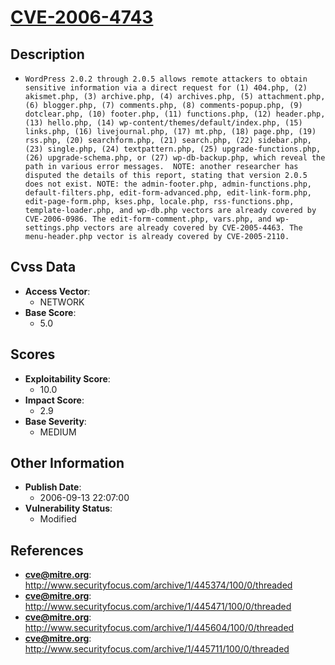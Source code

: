 
# [CVE-2006-4743](http://www.securityfocus.com/archive/1/445374/100/0/threaded)

## Description

- `WordPress 2.0.2 through 2.0.5 allows remote attackers to obtain sensitive information via a direct request for (1) 404.php, (2) akismet.php, (3) archive.php, (4) archives.php, (5) attachment.php, (6) blogger.php, (7) comments.php, (8) comments-popup.php, (9) dotclear.php, (10) footer.php, (11) functions.php, (12) header.php, (13) hello.php, (14) wp-content/themes/default/index.php, (15) links.php, (16) livejournal.php, (17) mt.php, (18) page.php, (19) rss.php, (20) searchform.php, (21) search.php, (22) sidebar.php, (23) single.php, (24) textpattern.php, (25) upgrade-functions.php, (26) upgrade-schema.php, or (27) wp-db-backup.php, which reveal the path in various error messages.  NOTE: another researcher has disputed the details of this report, stating that version 2.0.5 does not exist. NOTE: the admin-footer.php, admin-functions.php, default-filters.php, edit-form-advanced.php, edit-link-form.php, edit-page-form.php, kses.php, locale.php, rss-functions.php, template-loader.php, and wp-db.php vectors are already covered by CVE-2006-0986. The edit-form-comment.php, vars.php, and wp-settings.php vectors are already covered by CVE-2005-4463. The menu-header.php vector is already covered by CVE-2005-2110.`

## Cvss Data

- **Access Vector**:
  - NETWORK
- **Base Score**:
  - 5.0

## Scores

- **Exploitability Score**:
  - 10.0
- **Impact Score**:
  - 2.9
- **Base Severity**:
  - MEDIUM

## Other Information

- **Publish Date**:
  - 2006-09-13 22:07:00
- **Vulnerability Status**:
  - Modified

## References

- **cve@mitre.org**: http://www.securityfocus.com/archive/1/445374/100/0/threaded
- **cve@mitre.org**: http://www.securityfocus.com/archive/1/445471/100/0/threaded
- **cve@mitre.org**: http://www.securityfocus.com/archive/1/445604/100/0/threaded
- **cve@mitre.org**: http://www.securityfocus.com/archive/1/445711/100/0/threaded
